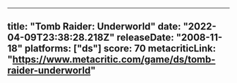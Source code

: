 
---
title: "Tomb Raider: Underworld"
date: "2022-04-09T23:38:28.218Z"
releaseDate: "2008-11-18"
platforms: ["ds"]
score: 70
metacriticLink: "https://www.metacritic.com/game/ds/tomb-raider-underworld"
---

